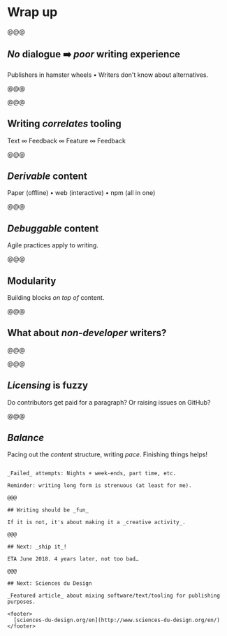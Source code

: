 <!-- .slide: data-state="contrasted" -->

# Wrap up

@@@

## _No_ dialogue ➡️ _poor_ writing experience

Publishers in hamster wheels • Writers don't know about alternatives.

@@@

<!-- .slide: data-background="images/oreilly-atlas.png" data-background-size="contain" data-background-color="#fff" -->

@@@

## Writing _correlates_ tooling

Text ∞ Feedback ∞ Feature ∞ Feedback

@@@

## _Derivable_ content

Paper (offline) • web (interactive) • npm (all in one)

@@@

## _Debuggable_ content

Agile practices apply to writing.

@@@

## Modularity

Building blocks _on top of_ content.

@@@

## What about _non-developer_ writers?

@@@

<!-- .slide: data-background="images/docgist.png" data-background-size="contain" -->

@@@

## _Licensing_ is fuzzy

Do contributors get paid for a paragraph? Or raising issues on GitHub?

@@@

## _Balance_

Pacing out the _content_ structure, writing _pace_. Finishing things helps!

~~~~

_Failed_ attempts: Nights + week-ends, part time, etc.

Reminder: writing long form is strenuous (at least for me).

@@@

## Writing should be _fun_

If it is not, it's about making it a _creative activity_.

@@@

## Next: _ship it_!

ETA June 2018. 4 years later, not too bad…

@@@

## Next: Sciences du Design

_Featured article_ about mixing software/text/tooling for publishing purposes.

<footer>
  [sciences-du-design.org/en](http://www.sciences-du-design.org/en/)
</footer>
